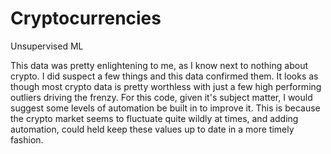 # Cryptocurrencies
Unsupervised ML

This data was pretty enlightening to me, as I know next to nothing about crypto.  I did suspect a few things and this data confirmed them. It looks as though most crypto data is pretty worthless with just a few high performing outliers driving the frenzy.  For this code, given it's subject matter, I would suggest some levels of automation be built in to improve it.  This is because the crypto market seems to fluctuate quite wildly at times, and adding automation, could held keep these values up to date in a more timely fashion.
